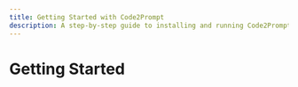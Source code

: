 ```yaml
---
title: Getting Started with Code2Prompt
description: A step-by-step guide to installing and running Code2Prompt for the first time.
---
```


# Getting Started

